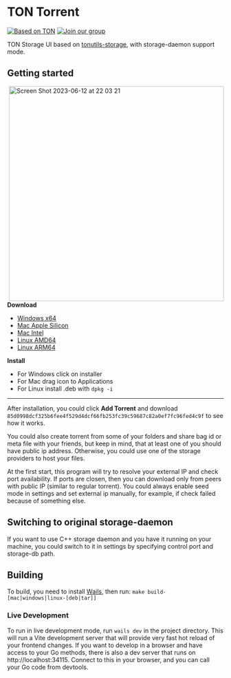 # TON Torrent
[![Based on TON][ton-svg]][ton] [![Join our group][join-svg]][tg]

TON Storage UI based on [tonutils-storage](https://github.com/xssnick/tonutils-storage), with storage-daemon support mode.

## Getting started

<img align="right"  width="500" alt="Screen Shot 2023-06-12 at 22 03 21" src="https://github.com/xssnick/TON-Torrent/assets/9332353/627b6327-910e-4b27-b1fa-9fcf2fc9bf32">

**Download**
* [Windows x64](https://github.com/xssnick/TON-Torrent/releases/download/v0.1.0/ton-torrent-windows-x64-installer.exe)
* [Mac Apple Silicon](https://github.com/xssnick/TON-Torrent/releases/download/v0.1.0/ton-torrent-mac-apple-silicon.dmg)
* [Mac Intel](https://github.com/xssnick/TON-Torrent/releases/download/v0.1.0/ton-torrent-mac-intel.dmg)
* [Linux AMD64](https://github.com/xssnick/TON-Torrent/releases/download/v0.1.0/ton-torrent-linux-amd64.deb)
* [Linux ARM64](https://github.com/xssnick/TON-Torrent/releases/download/v0.1.0/ton-torrent-linux-arm64.deb)

**Install**
* For Windows click on installer
* For Mac drag icon to Applications
* For Linux install .deb with `dpkg -i`

------
After installation, you could click **Add Torrent** and download `85d0998dcf325b6fee4f529d4dcf66fb253fc39c59687c82a0ef7fc96fed4c9f` to see how it works.

You could also create torrent from some of your folders and share bag id or meta file with your friends, but keep in mind, that at least one of you should have public ip address. Otherwise, you could use one of the storage providers to host your files.

At the first start, this program will try to resolve your external IP and check port availability. If ports are closen, then you can download only from peers with public IP (similar to regular torrent).
You could always enable seed mode in settings and set external ip manually, for example, if check failed because of something else. 

## Switching to original storage-daemon

If you want to use C++ storage daemon and you have it running on your machine, you could switch to it in settings by specifying control port and storage-db path.

## Building

To build, you need to install [Wails](https://wails.io/), then run:
`make build-[mac|windows|linux-[deb|tar]]`

### Live Development

To run in live development mode, run `wails dev` in the project directory. This will run a Vite development
server that will provide very fast hot reload of your frontend changes. If you want to develop in a browser
and have access to your Go methods, there is also a dev server that runs on http://localhost:34115. Connect
to this in your browser, and you can call your Go code from devtools.

<!-- Badges -->
[ton-svg]: https://img.shields.io/badge/Based%20on-TON-blue
[join-svg]: https://img.shields.io/badge/Join%20-Telegram-blue
[ton]: https://ton.org
[tg]: https://t.me/tonrh
